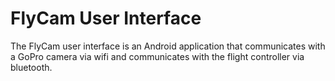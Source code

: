 # FlyCam User Interface

The FlyCam user interface is an Android application that communicates with a GoPro camera via wifi and communicates with the flight controller via bluetooth.
